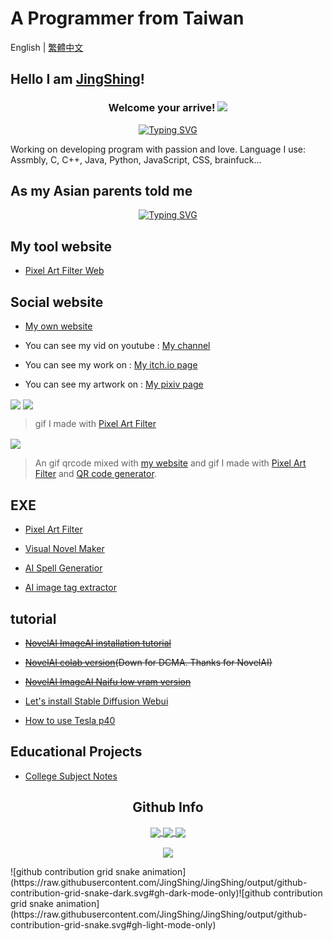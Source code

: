 # A Programmer from Taiwan
English | [繁體中文](https://github.com/JingShing/JingShing/blob/main/README_TCH.md)

## Hello I am [JingShing](https://jingshing.com/)!

<h3 align="center">
    Welcome your arrive! 
    <img src="https://media.giphy.com/media/hvRJCLFzcasrR4ia7z/giphy.gif" width="25px">
</h3>

<p align="center">
  <a href="https://git.io/typing-svg"><img src="https://readme-typing-svg.herokuapp.com?font=Fira+Code&pause=100000&color=F70000&width=435&lines=You+can+see+my+project++I+made+here!" alt="Typing SVG" /></a>
</p>

Working on developing program with passion and love. Language I use: Assmbly, C, C++, Java, Python, JavaScript, CSS, brainfuck...

## As my Asian parents told me

<p align="center">
  <a href="https://git.io/typing-svg"><img src="https://readme-typing-svg.herokuapp.com?font=Fira+Code&weight=900&pause=100000&color=F7F7F7&width=550&lines=Pursuing+your+dream+is+how+you+become+homeless." alt="Typing SVG" /></a>
</p>

## My tool website
* [Pixel Art Filter Web](https://pixel.jingshing.com/english)

## Social website
* [My own website](https://jingshing.com/)

* You can see my vid on youtube : [My channel](https://www.youtube.com/channel/UC2cU-8zZmT8uXfjdTQqD7QQ)

* You can see my work on : [My itch.io page](https://jingshing.itch.io/)

* You can see my artwork on : [My pixiv page](https://www.pixiv.net/users/17213989)
<div style="width:960px; margin:0 auto;">
<img align="center" height="300em" src="https://raw.githubusercontent.com/JingShing-Tools/Pixel-Art-transform-in-python/main/sample/gif2.gif">
<img align="center" height="300em" src="https://raw.githubusercontent.com/JingShing-Tools/Pixel-Art-transform-in-python/main/sample/subarasi.gif">
</div>

> gif I made with [Pixel Art Filter](https://jingshing.itch.io/pixel-art-filter)

<div style="width:960px; margin:0 auto;">
  <img align="center" height="300em" src="https://raw.githubusercontent.com/JingShing/QR-Code-Generator/main/sample/qrcode2.gif">
</div>

> An gif qrcode mixed with [my website](https://jingshing.com/) and gif I made with [Pixel Art Filter](https://jingshing.itch.io/pixel-art-filter) and [QR code generator](https://github.com/JingShing/QR-Code-Generator).
## EXE

* [Pixel Art Filter](https://jingshing.itch.io/pixel-art-filter)

* [Visual Novel Maker](https://github.com/JingShing/Visual-Novel-Editor)

* [AI Spell Generatior](https://github.com/JingShing/AI-Drawing-Spell-Generator)

* [AI image tag extractor](https://github.com/JingShing/AI-image-tag-extractor)

## tutorial
* ~~[NovelAI  ImageAI installation tutorial](https://github.com/JingShing/NovelAI-installation-tutorial)~~

* ~~[NovelAI colab version](https://github.com/JingShing/novelai-colab-ver)(Down for DCMA. Thanks for NovelAI)~~

* ~~[NovelAI  ImageAI Naifu low vram version](https://github.com/JingShing/NovelAI-4chan-lowvram-ver)~~

* [Let's install Stable Diffusion Webui](https://github.com/JingShing/Lets-start-install-stable-diffusion)

* [How to use Tesla p40](https://github.com/JingShing/How-to-use-tesla-p40)

## Educational Projects
* [College Subject Notes](https://github.com/university-subject/.github/blob/main/profile/README.md)
<h2 align="center">Github Info</h2>
<p align="center">
  <a href="https://github.com/JingShing">
    <img align="center"
         height="150em"
         src="https://github-readme-stats.vercel.app/api?username=JingShing&show_icons=true&include_all_commits=true&count_private=true&theme=apprentice&hide_border=true&bg_color=0D1117" />
  </a>
    
  <a href="https://github.com/JingShing">
    <img align="center"
         height="150em"
         src="https://github-readme-streak-stats.herokuapp.com/?user=JingShing&theme=black-ice&hide_border=true&stroke=0000&background=0D1117&ring=e05397&fire=e05397&currStreakLabel=e05397" />
  </a>
  <a href="https://github.com/JingShing">
    <img align="center"
         height="150em"
         src="https://github-readme-stats.vercel.app/api/top-langs?username=JingShing&show_icons=true&include_all_commits=true&count_private=true&theme=apprentice&hide_border=true&bg_color=0D1117&layout=compact"
    />
<!--   </a>
    <a href="https://github.com/JingShing">
    <img align="center"
         height="150em"
         src="https://activity-graph.herokuapp.com/graph?username=JingShing&custom_title=My%20Activity%20Graph!&hide_border=true&bg_color=0D1117&line=fff&point=fff&theme=github" />
  </a> -->
</p>
<p align="center">
  <a href="https://github.com/JingShing">
    <img
      align="center"
      src="https://github-profile-trophy.vercel.app/?username=JingShing&theme=onedark&no-frame=true&row=1&&margin-w=20&no-bg=true"/>
  </a>
</a>
</p>
![github contribution grid snake animation](https://raw.githubusercontent.com/JingShing/JingShing/output/github-contribution-grid-snake-dark.svg#gh-dark-mode-only)![github contribution grid snake animation](https://raw.githubusercontent.com/JingShing/JingShing/output/github-contribution-grid-snake.svg#gh-light-mode-only)
